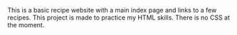 This is a basic recipe website with a main index page and links to a few recipes. This project is made to practice my HTML skills. There is no CSS at the moment.